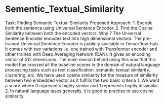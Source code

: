 # Sementic_Textual_Similarity
Task: Finding Semantic Textual Similarity Proposed Approach: 1. Encode both the sentence using Universal Sentence Encoder. 2. Find the Cosine Similarity between both the encoded vectors. Why ? The Universal Sentence Encoder encodes text into high dimensional vectors. The pre-trained Universal Sentence Encoder is publicly available in Tensorflow-hub . It comes with two variations i.e. one trained with Transformer encoder and other trained with Deep Averaging Network (DAN). It gives an encoding vector of 512 dimensions. The main reason behind using this was that this model has crossed all the baseline scores in the domain of natural language processing tasks such as text classification, semantic textual similarity, clustering, etc. We have used cosine similarity for the measure of similarity between two embedded vector as it fulfills the two basic criteria 1. We want a score where 0 represents highly similar and 1 represents highly dissimilar. 2. In natural language tasks generally, it is good to practise to use cosine similarity.
